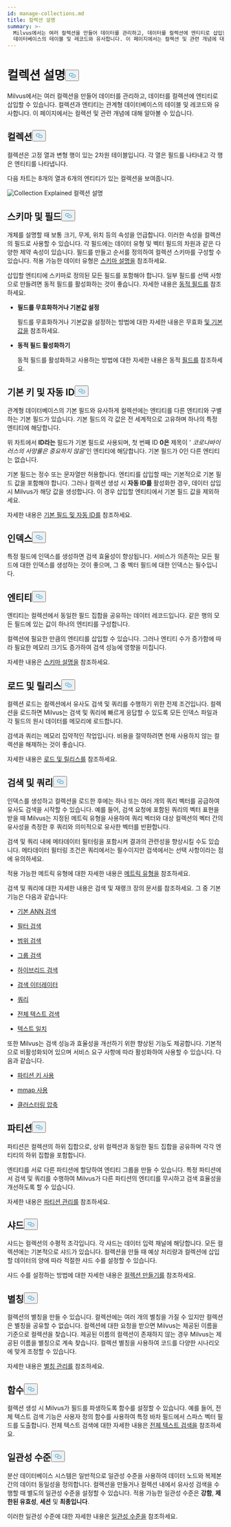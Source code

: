 ```yaml
---
id: manage-collections.md
title: 컬렉션 설명
summary: >-
  Milvus에서는 여러 컬렉션을 만들어 데이터를 관리하고, 데이터를 컬렉션에 엔티티로 삽입할 수 있습니다. 컬렉션과 엔티티는 관계형
  데이터베이스의 테이블 및 레코드와 유사합니다. 이 페이지에서는 컬렉션 및 관련 개념에 대해 알아볼 수 있습니다.
---
```

<h1 id="Collection-Explained" class="common-anchor-header">컬렉션 설명<button data-href="#Collection-Explained" class="anchor-icon" translate="no">
      <svg translate="no"
        aria-hidden="true"
        focusable="false"
        height="20"
        version="1.1"
        viewBox="0 0 16 16"
        width="16"
      >
        <path
          fill="#0092E4"
          fill-rule="evenodd"
          d="M4 9h1v1H4c-1.5 0-3-1.69-3-3.5S2.55 3 4 3h4c1.45 0 3 1.69 3 3.5 0 1.41-.91 2.72-2 3.25V8.59c.58-.45 1-1.27 1-2.09C10 5.22 8.98 4 8 4H4c-.98 0-2 1.22-2 2.5S3 9 4 9zm9-3h-1v1h1c1 0 2 1.22 2 2.5S13.98 12 13 12H9c-.98 0-2-1.22-2-2.5 0-.83.42-1.64 1-2.09V6.25c-1.09.53-2 1.84-2 3.25C6 11.31 7.55 13 9 13h4c1.45 0 3-1.69 3-3.5S14.5 6 13 6z"
        ></path>
      </svg>
    </button></h1><p>Milvus에서는 여러 컬렉션을 만들어 데이터를 관리하고, 데이터를 컬렉션에 엔티티로 삽입할 수 있습니다. 컬렉션과 엔티티는 관계형 데이터베이스의 테이블 및 레코드와 유사합니다. 이 페이지에서는 컬렉션 및 관련 개념에 대해 알아볼 수 있습니다.</p>
<h2 id="Collection" class="common-anchor-header">컬렉션<button data-href="#Collection" class="anchor-icon" translate="no">
      <svg translate="no"
        aria-hidden="true"
        focusable="false"
        height="20"
        version="1.1"
        viewBox="0 0 16 16"
        width="16"
      >
        <path
          fill="#0092E4"
          fill-rule="evenodd"
          d="M4 9h1v1H4c-1.5 0-3-1.69-3-3.5S2.55 3 4 3h4c1.45 0 3 1.69 3 3.5 0 1.41-.91 2.72-2 3.25V8.59c.58-.45 1-1.27 1-2.09C10 5.22 8.98 4 8 4H4c-.98 0-2 1.22-2 2.5S3 9 4 9zm9-3h-1v1h1c1 0 2 1.22 2 2.5S13.98 12 13 12H9c-.98 0-2-1.22-2-2.5 0-.83.42-1.64 1-2.09V6.25c-1.09.53-2 1.84-2 3.25C6 11.31 7.55 13 9 13h4c1.45 0 3-1.69 3-3.5S14.5 6 13 6z"
        ></path>
      </svg>
    </button></h2><p>컬렉션은 고정 열과 변형 행이 있는 2차원 테이블입니다. 각 열은 필드를 나타내고 각 행은 엔티티를 나타냅니다.</p>
<p>다음 차트는 8개의 열과 6개의 엔티티가 있는 컬렉션을 보여줍니다.</p>
<p>
  
   <span class="img-wrapper"> <img translate="no" src="/docs/v2.6.x/assets/collection-explained.png" alt="Collection Explained" class="doc-image" id="collection-explained" />
   </span> <span class="img-wrapper"> <span>컬렉션 설명</span> </span></p>
<h2 id="Schema-and-Fields" class="common-anchor-header">스키마 및 필드<button data-href="#Schema-and-Fields" class="anchor-icon" translate="no">
      <svg translate="no"
        aria-hidden="true"
        focusable="false"
        height="20"
        version="1.1"
        viewBox="0 0 16 16"
        width="16"
      >
        <path
          fill="#0092E4"
          fill-rule="evenodd"
          d="M4 9h1v1H4c-1.5 0-3-1.69-3-3.5S2.55 3 4 3h4c1.45 0 3 1.69 3 3.5 0 1.41-.91 2.72-2 3.25V8.59c.58-.45 1-1.27 1-2.09C10 5.22 8.98 4 8 4H4c-.98 0-2 1.22-2 2.5S3 9 4 9zm9-3h-1v1h1c1 0 2 1.22 2 2.5S13.98 12 13 12H9c-.98 0-2-1.22-2-2.5 0-.83.42-1.64 1-2.09V6.25c-1.09.53-2 1.84-2 3.25C6 11.31 7.55 13 9 13h4c1.45 0 3-1.69 3-3.5S14.5 6 13 6z"
        ></path>
      </svg>
    </button></h2><p>개체를 설명할 때 보통 크기, 무게, 위치 등의 속성을 언급합니다. 이러한 속성을 컬렉션의 필드로 사용할 수 있습니다. 각 필드에는 데이터 유형 및 벡터 필드의 차원과 같은 다양한 제약 속성이 있습니다. 필드를 만들고 순서를 정의하여 컬렉션 스키마를 구성할 수 있습니다. 적용 가능한 데이터 유형은 <a href="/docs/ko/schema.md">스키마 설명을</a> 참조하세요.</p>
<p>삽입할 엔티티에 스키마로 정의된 모든 필드를 포함해야 합니다. 일부 필드를 선택 사항으로 만들려면 동적 필드를 활성화하는 것이 좋습니다. 자세한 내용은 <a href="/docs/ko/enable-dynamic-field.md">동적 필드를</a> 참조하세요.</p>
<ul>
<li><p><strong>필드를 무효화하거나 기본값 설정</strong></p>
<p>필드를 무효화하거나 기본값을 설정하는 방법에 대한 자세한 내용은 무효화 <a href="/docs/ko/nullable-and-default.md">및 기본값을</a> 참조하세요.</p></li>
<li><p><strong>동적 필드 활성화하기</strong></p>
<p>동적 필드를 활성화하고 사용하는 방법에 대한 자세한 내용은 동적 <a href="/docs/ko/enable-dynamic-field.md">필드를</a> 참조하세요.</p></li>
</ul>
<h2 id="Primary-key-and-AutoId" class="common-anchor-header">기본 키 및 자동 ID<button data-href="#Primary-key-and-AutoId" class="anchor-icon" translate="no">
      <svg translate="no"
        aria-hidden="true"
        focusable="false"
        height="20"
        version="1.1"
        viewBox="0 0 16 16"
        width="16"
      >
        <path
          fill="#0092E4"
          fill-rule="evenodd"
          d="M4 9h1v1H4c-1.5 0-3-1.69-3-3.5S2.55 3 4 3h4c1.45 0 3 1.69 3 3.5 0 1.41-.91 2.72-2 3.25V8.59c.58-.45 1-1.27 1-2.09C10 5.22 8.98 4 8 4H4c-.98 0-2 1.22-2 2.5S3 9 4 9zm9-3h-1v1h1c1 0 2 1.22 2 2.5S13.98 12 13 12H9c-.98 0-2-1.22-2-2.5 0-.83.42-1.64 1-2.09V6.25c-1.09.53-2 1.84-2 3.25C6 11.31 7.55 13 9 13h4c1.45 0 3-1.69 3-3.5S14.5 6 13 6z"
        ></path>
      </svg>
    </button></h2><p>관계형 데이터베이스의 기본 필드와 유사하게 컬렉션에는 엔티티를 다른 엔티티와 구별하는 기본 필드가 있습니다. 기본 필드의 각 값은 전 세계적으로 고유하며 하나의 특정 엔티티에 해당합니다.</p>
<p>위 차트에서 <strong>ID라는</strong> 필드가 기본 필드로 사용되며, 첫 번째 ID <strong>0은</strong> 제목이 ' <em>코로나바이러스의 사망률은 중요하지 않음</em>'인 엔티티에 해당합니다. 기본 필드가 0인 다른 엔티티는 없습니다.</p>
<p>기본 필드는 정수 또는 문자열만 허용합니다. 엔티티를 삽입할 때는 기본적으로 기본 필드 값을 포함해야 합니다. 그러나 컬렉션 생성 시 <strong>자동 ID를</strong> 활성화한 경우, 데이터 삽입 시 Milvus가 해당 값을 생성합니다. 이 경우 삽입할 엔티티에서 기본 필드 값을 제외하세요.</p>
<p>자세한 내용은 <a href="/docs/ko/primary-field.md">기본 필드 및 자동 ID를</a> 참조하세요.</p>
<h2 id="Index" class="common-anchor-header">인덱스<button data-href="#Index" class="anchor-icon" translate="no">
      <svg translate="no"
        aria-hidden="true"
        focusable="false"
        height="20"
        version="1.1"
        viewBox="0 0 16 16"
        width="16"
      >
        <path
          fill="#0092E4"
          fill-rule="evenodd"
          d="M4 9h1v1H4c-1.5 0-3-1.69-3-3.5S2.55 3 4 3h4c1.45 0 3 1.69 3 3.5 0 1.41-.91 2.72-2 3.25V8.59c.58-.45 1-1.27 1-2.09C10 5.22 8.98 4 8 4H4c-.98 0-2 1.22-2 2.5S3 9 4 9zm9-3h-1v1h1c1 0 2 1.22 2 2.5S13.98 12 13 12H9c-.98 0-2-1.22-2-2.5 0-.83.42-1.64 1-2.09V6.25c-1.09.53-2 1.84-2 3.25C6 11.31 7.55 13 9 13h4c1.45 0 3-1.69 3-3.5S14.5 6 13 6z"
        ></path>
      </svg>
    </button></h2><p>특정 필드에 인덱스를 생성하면 검색 효율성이 향상됩니다. 서비스가 의존하는 모든 필드에 대한 인덱스를 생성하는 것이 좋으며, 그 중 벡터 필드에 대한 인덱스는 필수입니다.</p>
<h2 id="Entity" class="common-anchor-header">엔티티<button data-href="#Entity" class="anchor-icon" translate="no">
      <svg translate="no"
        aria-hidden="true"
        focusable="false"
        height="20"
        version="1.1"
        viewBox="0 0 16 16"
        width="16"
      >
        <path
          fill="#0092E4"
          fill-rule="evenodd"
          d="M4 9h1v1H4c-1.5 0-3-1.69-3-3.5S2.55 3 4 3h4c1.45 0 3 1.69 3 3.5 0 1.41-.91 2.72-2 3.25V8.59c.58-.45 1-1.27 1-2.09C10 5.22 8.98 4 8 4H4c-.98 0-2 1.22-2 2.5S3 9 4 9zm9-3h-1v1h1c1 0 2 1.22 2 2.5S13.98 12 13 12H9c-.98 0-2-1.22-2-2.5 0-.83.42-1.64 1-2.09V6.25c-1.09.53-2 1.84-2 3.25C6 11.31 7.55 13 9 13h4c1.45 0 3-1.69 3-3.5S14.5 6 13 6z"
        ></path>
      </svg>
    </button></h2><p>엔티티는 컬렉션에서 동일한 필드 집합을 공유하는 데이터 레코드입니다. 같은 행의 모든 필드에 있는 값이 하나의 엔티티를 구성합니다.</p>
<p>컬렉션에 필요한 만큼의 엔티티를 삽입할 수 있습니다. 그러나 엔티티 수가 증가함에 따라 필요한 메모리 크기도 증가하여 검색 성능에 영향을 미칩니다.</p>
<p>자세한 내용은 <a href="/docs/ko/schema.md">스키마 설명을</a> 참조하세요.</p>
<h2 id="Load-and-Release" class="common-anchor-header">로드 및 릴리스<button data-href="#Load-and-Release" class="anchor-icon" translate="no">
      <svg translate="no"
        aria-hidden="true"
        focusable="false"
        height="20"
        version="1.1"
        viewBox="0 0 16 16"
        width="16"
      >
        <path
          fill="#0092E4"
          fill-rule="evenodd"
          d="M4 9h1v1H4c-1.5 0-3-1.69-3-3.5S2.55 3 4 3h4c1.45 0 3 1.69 3 3.5 0 1.41-.91 2.72-2 3.25V8.59c.58-.45 1-1.27 1-2.09C10 5.22 8.98 4 8 4H4c-.98 0-2 1.22-2 2.5S3 9 4 9zm9-3h-1v1h1c1 0 2 1.22 2 2.5S13.98 12 13 12H9c-.98 0-2-1.22-2-2.5 0-.83.42-1.64 1-2.09V6.25c-1.09.53-2 1.84-2 3.25C6 11.31 7.55 13 9 13h4c1.45 0 3-1.69 3-3.5S14.5 6 13 6z"
        ></path>
      </svg>
    </button></h2><p>컬렉션 로드는 컬렉션에서 유사도 검색 및 쿼리를 수행하기 위한 전제 조건입니다. 컬렉션을 로드하면 Milvus는 검색 및 쿼리에 빠르게 응답할 수 있도록 모든 인덱스 파일과 각 필드의 원시 데이터를 메모리에 로드합니다.</p>
<p>검색과 쿼리는 메모리 집약적인 작업입니다. 비용을 절약하려면 현재 사용하지 않는 컬렉션을 해제하는 것이 좋습니다.</p>
<p>자세한 내용은 <a href="/docs/ko/load-and-release.md">로드 및 릴리스를</a> 참조하세요.</p>
<h2 id="Search-and-Query" class="common-anchor-header">검색 및 쿼리<button data-href="#Search-and-Query" class="anchor-icon" translate="no">
      <svg translate="no"
        aria-hidden="true"
        focusable="false"
        height="20"
        version="1.1"
        viewBox="0 0 16 16"
        width="16"
      >
        <path
          fill="#0092E4"
          fill-rule="evenodd"
          d="M4 9h1v1H4c-1.5 0-3-1.69-3-3.5S2.55 3 4 3h4c1.45 0 3 1.69 3 3.5 0 1.41-.91 2.72-2 3.25V8.59c.58-.45 1-1.27 1-2.09C10 5.22 8.98 4 8 4H4c-.98 0-2 1.22-2 2.5S3 9 4 9zm9-3h-1v1h1c1 0 2 1.22 2 2.5S13.98 12 13 12H9c-.98 0-2-1.22-2-2.5 0-.83.42-1.64 1-2.09V6.25c-1.09.53-2 1.84-2 3.25C6 11.31 7.55 13 9 13h4c1.45 0 3-1.69 3-3.5S14.5 6 13 6z"
        ></path>
      </svg>
    </button></h2><p>인덱스를 생성하고 컬렉션을 로드한 후에는 하나 또는 여러 개의 쿼리 벡터를 공급하여 유사도 검색을 시작할 수 있습니다. 예를 들어, 검색 요청에 포함된 쿼리의 벡터 표현을 받을 때 Milvus는 지정된 메트릭 유형을 사용하여 쿼리 벡터와 대상 컬렉션의 벡터 간의 유사성을 측정한 후 쿼리와 의미적으로 유사한 벡터를 반환합니다.</p>
<p>검색 및 쿼리 내에 메타데이터 필터링을 포함시켜 결과의 관련성을 향상시킬 수도 있습니다. 메타데이터 필터링 조건은 쿼리에서는 필수이지만 검색에서는 선택 사항이라는 점에 유의하세요.</p>
<p>적용 가능한 메트릭 유형에 대한 자세한 내용은 <a href="/docs/ko/metric.md">메트릭 유형을</a> 참조하세요.</p>
<p>검색 및 쿼리에 대한 자세한 내용은 검색 및 재랭크 장의 문서를 참조하세요. 그 중 기본 기능은 다음과 같습니다:</p>
<ul>
<li><p><a href="/docs/ko/single-vector-search.md">기본 ANN 검색</a></p></li>
<li><p><a href="/docs/ko/filtered-search.md">필터 검색</a></p></li>
<li><p><a href="/docs/ko/range-search.md">범위 검색</a></p></li>
<li><p><a href="/docs/ko/grouping-search.md">그룹 검색</a></p></li>
<li><p><a href="/docs/ko/multi-vector-search.md">하이브리드 검색</a></p></li>
<li><p><a href="/docs/ko/with-iterators.md">검색 이터레이터</a></p></li>
<li><p><a href="/docs/ko/get-and-scalar-query.md">쿼리</a></p></li>
<li><p><a href="/docs/ko/full-text-search.md">전체 텍스트 검색</a></p></li>
<li><p><a href="/docs/ko/keyword-match.md">텍스트 일치</a></p></li>
</ul>
<p>또한 Milvus는 검색 성능과 효율성을 개선하기 위한 향상된 기능도 제공합니다. 기본적으로 비활성화되어 있으며 서비스 요구 사항에 따라 활성화하여 사용할 수 있습니다. 다음과 같습니다.</p>
<ul>
<li><p><a href="/docs/ko/use-partition-key.md">파티션 키 사용</a></p></li>
<li><p><a href="/docs/ko/mmap.md">mmap 사용</a></p></li>
<li><p><a href="/docs/ko/clustering-compaction.md">클러스터링 압축</a></p></li>
</ul>
<h2 id="Partition" class="common-anchor-header">파티션<button data-href="#Partition" class="anchor-icon" translate="no">
      <svg translate="no"
        aria-hidden="true"
        focusable="false"
        height="20"
        version="1.1"
        viewBox="0 0 16 16"
        width="16"
      >
        <path
          fill="#0092E4"
          fill-rule="evenodd"
          d="M4 9h1v1H4c-1.5 0-3-1.69-3-3.5S2.55 3 4 3h4c1.45 0 3 1.69 3 3.5 0 1.41-.91 2.72-2 3.25V8.59c.58-.45 1-1.27 1-2.09C10 5.22 8.98 4 8 4H4c-.98 0-2 1.22-2 2.5S3 9 4 9zm9-3h-1v1h1c1 0 2 1.22 2 2.5S13.98 12 13 12H9c-.98 0-2-1.22-2-2.5 0-.83.42-1.64 1-2.09V6.25c-1.09.53-2 1.84-2 3.25C6 11.31 7.55 13 9 13h4c1.45 0 3-1.69 3-3.5S14.5 6 13 6z"
        ></path>
      </svg>
    </button></h2><p>파티션은 컬렉션의 하위 집합으로, 상위 컬렉션과 동일한 필드 집합을 공유하며 각각 엔티티의 하위 집합을 포함합니다.</p>
<p>엔티티를 서로 다른 파티션에 할당하여 엔티티 그룹을 만들 수 있습니다. 특정 파티션에서 검색 및 쿼리를 수행하여 Milvus가 다른 파티션의 엔티티를 무시하고 검색 효율성을 개선하도록 할 수 있습니다.</p>
<p>자세한 내용은 <a href="/docs/ko/manage-partitions.md">파티션 관리를</a> 참조하세요.</p>
<h2 id="Shard" class="common-anchor-header">샤드<button data-href="#Shard" class="anchor-icon" translate="no">
      <svg translate="no"
        aria-hidden="true"
        focusable="false"
        height="20"
        version="1.1"
        viewBox="0 0 16 16"
        width="16"
      >
        <path
          fill="#0092E4"
          fill-rule="evenodd"
          d="M4 9h1v1H4c-1.5 0-3-1.69-3-3.5S2.55 3 4 3h4c1.45 0 3 1.69 3 3.5 0 1.41-.91 2.72-2 3.25V8.59c.58-.45 1-1.27 1-2.09C10 5.22 8.98 4 8 4H4c-.98 0-2 1.22-2 2.5S3 9 4 9zm9-3h-1v1h1c1 0 2 1.22 2 2.5S13.98 12 13 12H9c-.98 0-2-1.22-2-2.5 0-.83.42-1.64 1-2.09V6.25c-1.09.53-2 1.84-2 3.25C6 11.31 7.55 13 9 13h4c1.45 0 3-1.69 3-3.5S14.5 6 13 6z"
        ></path>
      </svg>
    </button></h2><p>샤드는 컬렉션의 수평적 조각입니다. 각 샤드는 데이터 입력 채널에 해당합니다. 모든 컬렉션에는 기본적으로 샤드가 있습니다. 컬렉션을 만들 때 예상 처리량과 컬렉션에 삽입할 데이터의 양에 따라 적절한 샤드 수를 설정할 수 있습니다.</p>
<p>샤드 수를 설정하는 방법에 대한 자세한 내용은 <a href="/docs/ko/create-collection.md">컬렉션 만들기를</a> 참조하세요.</p>
<h2 id="Alias" class="common-anchor-header">별칭<button data-href="#Alias" class="anchor-icon" translate="no">
      <svg translate="no"
        aria-hidden="true"
        focusable="false"
        height="20"
        version="1.1"
        viewBox="0 0 16 16"
        width="16"
      >
        <path
          fill="#0092E4"
          fill-rule="evenodd"
          d="M4 9h1v1H4c-1.5 0-3-1.69-3-3.5S2.55 3 4 3h4c1.45 0 3 1.69 3 3.5 0 1.41-.91 2.72-2 3.25V8.59c.58-.45 1-1.27 1-2.09C10 5.22 8.98 4 8 4H4c-.98 0-2 1.22-2 2.5S3 9 4 9zm9-3h-1v1h1c1 0 2 1.22 2 2.5S13.98 12 13 12H9c-.98 0-2-1.22-2-2.5 0-.83.42-1.64 1-2.09V6.25c-1.09.53-2 1.84-2 3.25C6 11.31 7.55 13 9 13h4c1.45 0 3-1.69 3-3.5S14.5 6 13 6z"
        ></path>
      </svg>
    </button></h2><p>컬렉션의 별칭을 만들 수 있습니다. 컬렉션에는 여러 개의 별칭을 가질 수 있지만 컬렉션은 별칭을 공유할 수 없습니다. 컬렉션에 대한 요청을 받으면 Milvus는 제공된 이름을 기준으로 컬렉션을 찾습니다. 제공된 이름의 컬렉션이 존재하지 않는 경우 Milvus는 제공된 이름을 별칭으로 계속 찾습니다. 컬렉션 별칭을 사용하여 코드를 다양한 시나리오에 맞게 조정할 수 있습니다.</p>
<p>자세한 내용은 <a href="/docs/ko/manage-aliases.md">별칭 관리를</a> 참조하세요.</p>
<h2 id="Function" class="common-anchor-header">함수<button data-href="#Function" class="anchor-icon" translate="no">
      <svg translate="no"
        aria-hidden="true"
        focusable="false"
        height="20"
        version="1.1"
        viewBox="0 0 16 16"
        width="16"
      >
        <path
          fill="#0092E4"
          fill-rule="evenodd"
          d="M4 9h1v1H4c-1.5 0-3-1.69-3-3.5S2.55 3 4 3h4c1.45 0 3 1.69 3 3.5 0 1.41-.91 2.72-2 3.25V8.59c.58-.45 1-1.27 1-2.09C10 5.22 8.98 4 8 4H4c-.98 0-2 1.22-2 2.5S3 9 4 9zm9-3h-1v1h1c1 0 2 1.22 2 2.5S13.98 12 13 12H9c-.98 0-2-1.22-2-2.5 0-.83.42-1.64 1-2.09V6.25c-1.09.53-2 1.84-2 3.25C6 11.31 7.55 13 9 13h4c1.45 0 3-1.69 3-3.5S14.5 6 13 6z"
        ></path>
      </svg>
    </button></h2><p>컬렉션 생성 시 Milvus가 필드를 파생하도록 함수를 설정할 수 있습니다. 예를 들어, 전체 텍스트 검색 기능은 사용자 정의 함수를 사용하여 특정 바차 필드에서 스파스 벡터 필드를 도출합니다. 전체 텍스트 검색에 대한 자세한 내용은 <a href="/docs/ko/full-text-search.md">전체 텍스트 검색을</a> 참조하세요.</p>
<h2 id="Consistency-Level" class="common-anchor-header">일관성 수준<button data-href="#Consistency-Level" class="anchor-icon" translate="no">
      <svg translate="no"
        aria-hidden="true"
        focusable="false"
        height="20"
        version="1.1"
        viewBox="0 0 16 16"
        width="16"
      >
        <path
          fill="#0092E4"
          fill-rule="evenodd"
          d="M4 9h1v1H4c-1.5 0-3-1.69-3-3.5S2.55 3 4 3h4c1.45 0 3 1.69 3 3.5 0 1.41-.91 2.72-2 3.25V8.59c.58-.45 1-1.27 1-2.09C10 5.22 8.98 4 8 4H4c-.98 0-2 1.22-2 2.5S3 9 4 9zm9-3h-1v1h1c1 0 2 1.22 2 2.5S13.98 12 13 12H9c-.98 0-2-1.22-2-2.5 0-.83.42-1.64 1-2.09V6.25c-1.09.53-2 1.84-2 3.25C6 11.31 7.55 13 9 13h4c1.45 0 3-1.69 3-3.5S14.5 6 13 6z"
        ></path>
      </svg>
    </button></h2><p>분산 데이터베이스 시스템은 일반적으로 일관성 수준을 사용하여 데이터 노드와 복제본 간의 데이터 동일성을 정의합니다. 컬렉션을 만들거나 컬렉션 내에서 유사성 검색을 수행할 때 별도의 일관성 수준을 설정할 수 있습니다. 적용 가능한 일관성 수준은 <strong>강함</strong>, <strong>제한된 유효성</strong>, <strong>세션</strong> 및 <strong>최종입니다</strong>.</p>
<p>이러한 일관성 수준에 대한 자세한 내용은 <a href="/docs/ko/tune_consistency.md">일관성 수준을</a> 참조하세요.</p>
